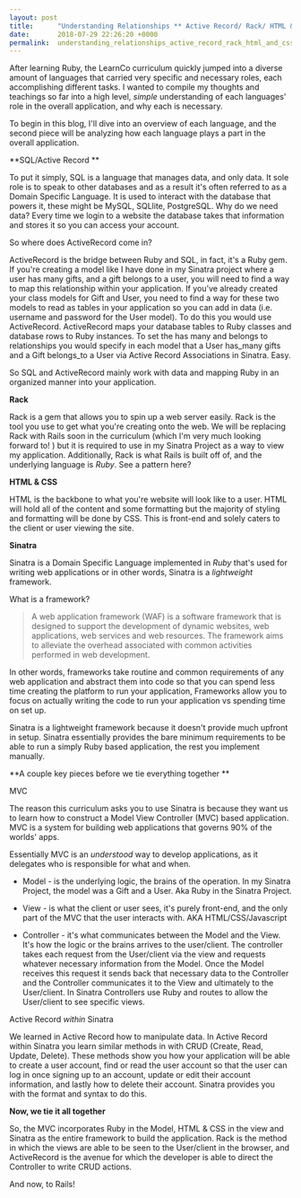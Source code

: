 ```yaml
---
layout: post
title:      "Understanding Relationships ** Active Record/ Rack/ HTML & CSS/ Sinatra** "
date:       2018-07-29 22:26:20 +0000
permalink:  understanding_relationships_active_record_rack_html_and_css_sinatra
---
```



After learning Ruby, the LearnCo curriculum quickly jumped into a diverse amount of languages that carried very specific and necessary roles, each accomplishing different tasks. I wanted to compile my thoughts and teachings so far into a high level, *simple* understanding of each languages' role in the overall application, and why each is necessary. 

To begin in this blog, I'll dive into an overview of each language, and the second piece will be analyzing how each language plays a part in the overall application. 

**SQL/Active Record **

To put it simply, SQL is a language that manages data, and only data. It sole role is to speak to other databases and as a result it's often referred to as a Domain Specific Language. It is used to interact with the database that powers it, these might be MySQL, SQLlite, PostgreSQL. Why do we need data? Every time we login to a website the database takes that information and stores it so you can access your account. 

So where does ActiveRecord come in? 

ActiveRecord is the bridge between Ruby and SQL, in fact, it's a Ruby gem. If you're creating a model like I have done in my Sinatra project where a user has many gifts, and a gift belongs to a user, you will need to find a way to map this relationship within your application. If you've already created your class models for Gift and User, you need to find a way for these two models to read as tables in your application so you can add in data (i.e. username and password for the User model).  To do this you would use ActiveRecord. ActiveRecord maps your database tables to Ruby classes and database rows to Ruby instances. To set the has many and belongs to relationships you would specify in each model that a User has_many gifts and a Gift belongs_to a User via Active Record Associations in Sinatra. Easy. 

So SQL and ActiveRecord mainly work with data and mapping Ruby in an organized manner into your application. 

**Rack**

Rack is a gem that allows you to spin up a web server easily. Rack is the tool you use to get what you're creating onto the web. We will be replacing Rack with Rails soon in the curriculum (which I'm very much looking forward to! ) but it is required to use in my Sinatra Project as a way to view my application. Additionally, Rack is what Rails is built off of, and the underlying language is *Ruby*. See a pattern here? 

**HTML & CSS**

HTML is the backbone to what you're website will look like to a user. HTML will hold all of the content and some formatting but the majority of styling and formatting will be done by CSS.  This is front-end and solely caters to the client or user viewing the site. 

**Sinatra**

Sinatra is a Domain Specific Language implemented in *Ruby* that's used for writing web applications or in other words, Sinatra is a *lightweight* framework. 

What is a framework? 

> A web application framework (WAF) is a software framework that is designed to support the development of dynamic websites, web applications, web services and web resources. The framework aims to alleviate the overhead associated with common activities performed in web development.
> 

In other words, frameworks take routine and common requirements of any web application and abstract them into code so that you can spend less time creating the platform to run your application,  Frameworks allow you to focus on actually writing the code to run your application vs spending time on set up.

 Sinatra is a lightweight framework because it doesn't provide much upfront in setup. Sinatra essentially provides the bare minimum requirements to be able to run a simply Ruby based application, the rest you implement manually.
 
 **A couple key pieces before we tie everything together **
 
 MVC
 
 The reason this curriculum asks you to use Sinatra is because they want us to learn how to construct a Model View Controller (MVC) based application. MVC is a system for building web applications that governs 90% of the worlds' apps.
 
 Essentially MVC is an *understood* way to develop applications, as it delegates who is responsible for what and when. 
 
*  Model - is the underlying logic, the brains of the operation. In my Sinatra Project, the model was a Gift and a User.  Aka Ruby in the Sinatra Project. 
 
*  View - is what the client or user sees, it's purely front-end, and the only part of the MVC that the user interacts with. AKA HTML/CSS/Javascript 

* Controller - it's what communicates between the Model and the View.  It's how the logic or the brains arrives to the user/client. The controller takes each request from the User/client via the view and requests whatever necessary information from the Model.  Once the Model receives this request it sends back that necessary data to the Controller and the Controller communicates it to the View and ultimately to the User/client. In Sinatra Controllers use Ruby and routes to allow the User/client to see specific views. 

Active Record *within* Sinatra 

We learned in Active Record how to manipulate data.  In Active Record within Sinatra you learn similar methods in with CRUD (Create, Read, Update, Delete). These methods show you how your application will be able to create a user account, find or read the user account so that the user can log in once signing up to an account, update or edit their account information, and lastly how to delete their account. Sinatra provides you with the format and syntax to do this. 


**Now, we tie it all together**

So, the MVC incorporates Ruby in the Model, HTML & CSS in the view and Sinatra as the entire framework to build the application. Rack is the method in which the views are able to be seen to the User/client in the browser, and ActiveRecord is the avenue for which the developer is able to direct the Controller to write CRUD actions. 

And now, to Rails! 
 
 

